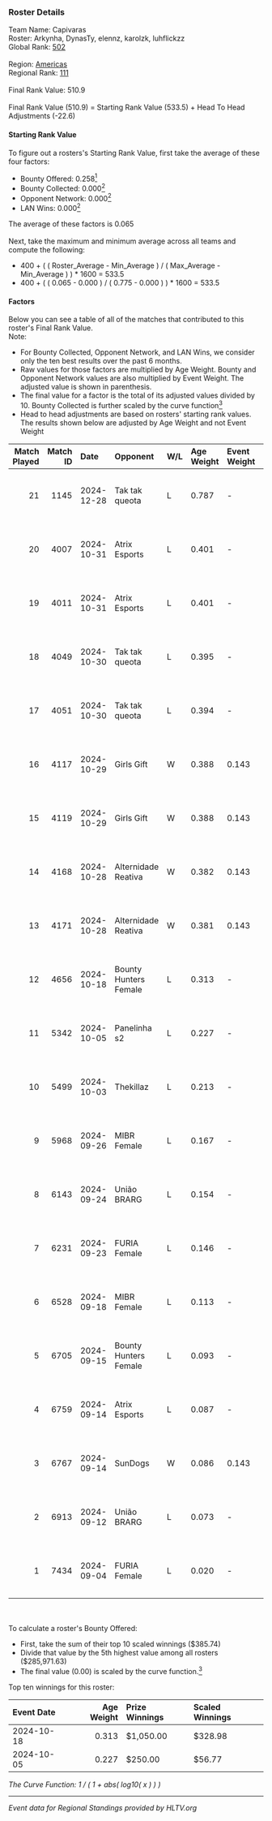 ### Roster Details<br />
Team Name: Capivaras<br />
Roster: Arkynha, DynasTy, elennz, karolzk, luhflickzz<br />
Global Rank: [502](../../standings_global_2025_02_28.md)<br />
<br />
Region: [Americas]( ../../standings_americas_2025_02_28.md)<br />
Regional Rank: [111]( ../../standings_americas_2025_02_28.md)<br />
<br />
Final Rank Value:  510.9<br />
<br />
Final Rank Value (510.9) = Starting Rank Value (533.5) + Head To Head Adjustments (-22.6)<br />

#### Starting Rank Value<br />
To figure out a rosters's Starting Rank Value, first take the average of these four factors:<br />
- Bounty Offered: 0.258[<sup>1</sup>](#table2)
- Bounty Collected: 0.000[<sup>2</sup>](#table1)
- Opponent Network: 0.000[<sup>2</sup>](#table1)
- LAN Wins: 0.000[<sup>2</sup>](#table1)

The average of these factors is 0.065<br />
<br />
Next, take the maximum and minimum average across all teams and compute the following:<br />
- 400 + ( ( Roster_Average - Min_Average ) / ( Max_Average - Min_Average ) ) * 1600 = 533.5
- 400 + ( ( 0.065 - 0.000 ) / ( 0.775 - 0.000 ) ) * 1600 = 533.5


#### Factors<br />
Below you can see a table of all of the matches that contributed to this roster's Final Rank Value.<br />
Note:<br />

- For Bounty Collected, Opponent Network, and LAN Wins, we consider only the ten best results over the past 6 months.
- Raw values for those factors are multiplied by Age Weight. Bounty and Opponent Network values are also multiplied by Event Weight. The adjusted value is shown in parenthesis.
- The final value for a factor is the total of its adjusted values divided by 10. Bounty Collected is further scaled by the curve function[<sup>3</sup>](#curveFunction)
- Head to head adjustments are based on rosters' starting rank values. The results shown below are adjusted by Age Weight and not Event Weight
<span id="table1"></span><br />


| Match Played | Match ID | Date       | Opponent              | W/L | Age Weight | Event Weight | Bounty Collected | Opponent Network | LAN Wins  | H2H Adj. | Roster                                        |
| -: | -: | :- | :- | :- | :- | :- | :- | :- | :- | -: | :- |
|           21 |     1145 | 2024-12-28 | Tak tak queota        | L   | 0.787      | -            | -                | -                | -         |    -7.78 | Arkynha, DynasTy, elennz, karolzk, luhflickzz |
|           20 |     4007 | 2024-10-31 | Atrix Esports         | L   | 0.401      | -            | -                | -                | -         |    -3.64 | Arkynha, elennz, Le^, luhflickzz, nat1        |
|           19 |     4011 | 2024-10-31 | Atrix Esports         | L   | 0.401      | -            | -                | -                | -         |    -3.75 | Arkynha, elennz, Le^, luhflickzz, nat1        |
|           18 |     4049 | 2024-10-30 | Tak tak queota        | L   | 0.395      | -            | -                | -                | -         |    -4.08 | Arkynha, elennz, Le^, luhflickzz, nat1        |
|           17 |     4051 | 2024-10-30 | Tak tak queota        | L   | 0.394      | -            | -                | -                | -         |    -4.20 | Arkynha, elennz, Le^, luhflickzz, nat1        |
|           16 |     4117 | 2024-10-29 | Girls Gift            | W   | 0.388      | 0.143        | 0.000 (0.000)    | 0.000 (0.000)    | 0 (0.000) |     3.83 | Arkynha, elennz, Le^, luhflickzz, nat1        |
|           15 |     4119 | 2024-10-29 | Girls Gift            | W   | 0.388      | 0.143        | 0.000 (0.000)    | 0.000 (0.000)    | 0 (0.000) |     3.94 | Arkynha, elennz, Le^, luhflickzz, nat1        |
|           14 |     4168 | 2024-10-28 | Alternidade Reativa   | W   | 0.382      | 0.143        | 0.000 (0.000)    | 0.020 (0.001)    | 0 (0.000) |     3.94 | Arkynha, elennz, Le^, luhflickzz, nat1        |
|           13 |     4171 | 2024-10-28 | Alternidade Reativa   | W   | 0.381      | 0.143        | 0.000 (0.000)    | 0.020 (0.001)    | 0 (0.000) |     4.06 | Arkynha, elennz, Le^, luhflickzz, nat1        |
|           12 |     4656 | 2024-10-18 | Bounty Hunters Female | L   | 0.313      | -            | -                | -                | -         |    -3.62 | Arkynha, croma, elennz, luhflickzz, yuu       |
|           11 |     5342 | 2024-10-05 | Panelinha s2          | L   | 0.227      | -            | -                | -                | -         |    -2.77 | Arkynha, croma, elennz, lexy, luhflickzz      |
|           10 |     5499 | 2024-10-03 | Thekillaz             | L   | 0.213      | -            | -                | -                | -         |    -2.40 | Arkynha, croma, elennz, luhflickzz, yuu       |
|            9 |     5968 | 2024-09-26 | MIBR Female           | L   | 0.167      | -            | -                | -                | -         |    -1.00 | Arkynha, croma, elennz, luhflickzz, yuu       |
|            8 |     6143 | 2024-09-24 | União BRARG           | L   | 0.154      | -            | -                | -                | -         |    -1.70 | Arkynha, croma, elennz, luhflickzz, yuu       |
|            7 |     6231 | 2024-09-23 | FURIA Female          | L   | 0.146      | -            | -                | -                | -         |    -0.23 | Arkynha, croma, elennz, luhflickzz, yuu       |
|            6 |     6528 | 2024-09-18 | MIBR Female           | L   | 0.113      | -            | -                | -                | -         |    -1.24 | Arkynha, croma, elennz, luhflickzz, yuu       |
|            5 |     6705 | 2024-09-15 | Bounty Hunters Female | L   | 0.093      | -            | -                | -                | -         |    -1.09 | Arkynha, croma, elennz, luhflickzz, yuu       |
|            4 |     6759 | 2024-09-14 | Atrix Esports         | L   | 0.087      | -            | -                | -                | -         |    -0.85 | Arkynha, croma, elennz, luhflickzz, yuu       |
|            3 |     6767 | 2024-09-14 | SunDogs               | W   | 0.086      | 0.143        | 0.000 (0.000)    | 0.000 (0.000)    | 0 (0.000) |     0.88 | Arkynha, croma, elennz, luhflickzz, yuu       |
|            2 |     6913 | 2024-09-12 | União BRARG           | L   | 0.073      | -            | -                | -                | -         |    -0.83 | Arkynha, croma, elennz, luhflickzz, yuu       |
|            1 |     7434 | 2024-09-04 | FURIA Female          | L   | 0.020      | -            | -                | -                | -         |    -0.03 | Arkynha, croma, elennz, luhflickzz, yuu       |

<br />
<span id="table2"></span><br />
To calculate a roster's Bounty Offered:<br />

- First, take the sum of their top 10 scaled winnings ($385.74)
- Divide that value by the 5th highest value among all rosters ($285,971.63)
- The final value (0.00) is scaled by the curve function.[<sup>3</sup>](#curveFunction)

Top ten winnings for this roster:<br />

| Event Date | Age Weight | Prize Winnings | Scaled Winnings |
| :- | -: | :- | :- |
| 2024-10-18 |      0.313 | $1,050.00      | $328.98         |
| 2024-10-05 |      0.227 | $250.00        | $56.77          |


<span id="curveFunction"></span>_The Curve Function: 1 / ( 1 + abs( log10( x ) ) )_<br />

---
_Event data for Regional Standings provided by HLTV.org_<br />
